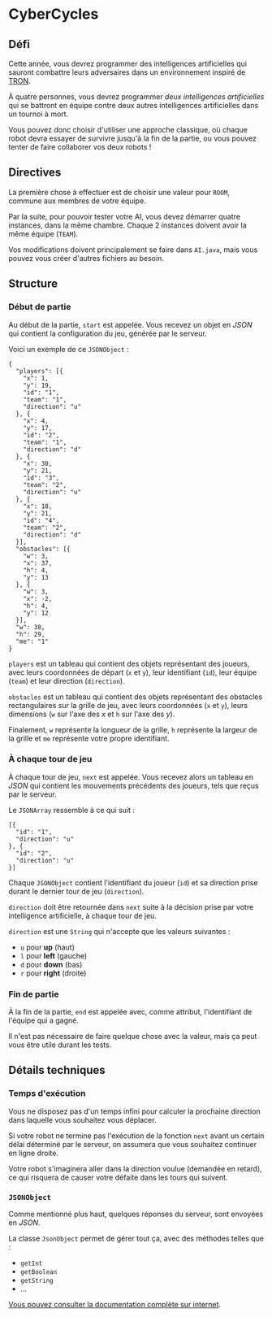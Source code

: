 CyberCycles
===========

Défi
----

Cette année, vous devrez programmer des intelligences artificielles qui sauront combattre leurs adversaires dans un environnement inspiré de [TRON].

À quatre personnes, vous devrez programmer *deux intelligences artificielles* qui se battront en équipe contre deux autres intelligences artificielles dans un tournoi à mort.

Vous pouvez donc choisir d'utiliser une approche classique, où chaque robot devra essayer de survivre jusqu'à la fin de la partie, ou vous pouvez tenter de faire collaborer vos deux robots !

Directives
----------

La première chose à effectuer est de choisir une valeur pour `ROOM`, commune aux membres de votre équipe.

Par la suite, pour pouvoir tester votre AI, vous devez démarrer quatre instances, dans la même chambre. Chaque 2 instances doivent avoir la même équipe (`TEAM`).

Vos modifications doivent principalement se faire dans `AI.java`, mais vous pouvez vous créer d'autres fichiers au besoin.

Structure
---------

### Début de partie

Au début de la partie, `start` est appelée. Vous recevez un objet en *JSON* qui contient la configuration du jeu, générée par le serveur.

Voici un exemple de ce `JSONObject` :

``` {.json}
{
  "players": [{
    "x": 1,
    "y": 19,
    "id": "1",
    "team": "1",
    "direction": "u"
  }, {
    "x": 4,
    "y": 17,
    "id": "2",
    "team": "1",
    "direction": "d"
  }, {
    "x": 30,
    "y": 21,
    "id": "3",
    "team": "2",
    "direction": "u"
  }, {
    "x": 18,
    "y": 21,
    "id": "4",
    "team": "2",
    "direction": "d"
  }],
  "obstacles": [{
    "w": 3,
    "x": 37,
    "h": 4,
    "y": 13
  }, {
    "w": 3,
    "x": -2,
    "h": 4,
    "y": 12
  }],
  "w": 38,
  "h": 29,
  "me": "1"
}
```

`players` est un tableau qui contient des objets représentant des joueurs, avec leurs coordonnées de départ (`x` et `y`), leur identifiant (`id`), leur équipe (`team`) et leur direction (`direction`).

`obstacles` est un tableau qui contient des objets représentant des obstacles rectangulaires sur la grille de jeu, avec leurs coordonnées (`x` et `y`), leurs dimensions (`w` sur l'axe des *x* et `h` sur l'axe des *y*).

Finalement, `w` représente la longueur de la grille, `h` représente la largeur de la grille et `me` représente votre propre identifiant.

### À chaque tour de jeu

À chaque tour de jeu, `next` est appelée. Vous recevez alors un tableau en *JSON* qui contient les mouvements précédents des joueurs, tels que reçus par le serveur.

Le `JSONArray` ressemble à ce qui suit :

``` {.json}
[{
  "id": "1",
  "direction": "u"
}, {
  "id": "2",
  "direction": "u"
}]
```

Chaque `JSONObject` contient l'identifiant du joueur (`id`) et sa direction prise durant le dernier tour de jeu (`direction`).

`direction` doit être retournée dans `next` suite à la décision prise par votre intelligence artificielle, à chaque tour de jeu.

`direction` est une `String` qui n'accepte que les valeurs suivantes :

-   `u` pour **up** (haut)
-   `l` pour **left** (gauche)
-   `d` pour **down** (bas)
-   `r` pour **right** (droite)

### Fin de partie

À la fin de la partie, `end` est appelée avec, comme attribut, l'identifiant de l'équipe qui a gagné.

Il n'est pas nécessaire de faire quelque chose avec la valeur, mais ça peut vous être utile durant les tests.

Détails techniques
------------------

### Temps d'exécution

Vous ne disposez pas d'un temps infini pour calculer la prochaine direction dans laquelle vous souhaitez vous déplacer.

Si votre robot ne termine pas l'exécution de la fonction `next` avant un certain délai déterminé par le serveur, on assumera que vous souhaitez continuer en ligne droite.

Votre robot s'imaginera aller dans la direction voulue (demandée en retard), ce qui risquera de causer votre défaite dans les tours qui suivent.

### `JSONObject`

Comme mentionné plus haut, quelques réponses du serveur, sont envoyées en *JSON*.

La classe `JsonObject` permet de gérer tout ça, avec des méthodes telles que :

-   `getInt`
-   `getBoolean`
-   `getString`
-   ...

[Vous pouvez consulter la documentation complète sur internet].

  [TRON]: https://fr.wikipedia.org/wiki/Tron
  [Vous pouvez consulter la documentation complète sur internet]: https://docs.oracle.com/javaee/7/api/javax/json/JsonObject.html
